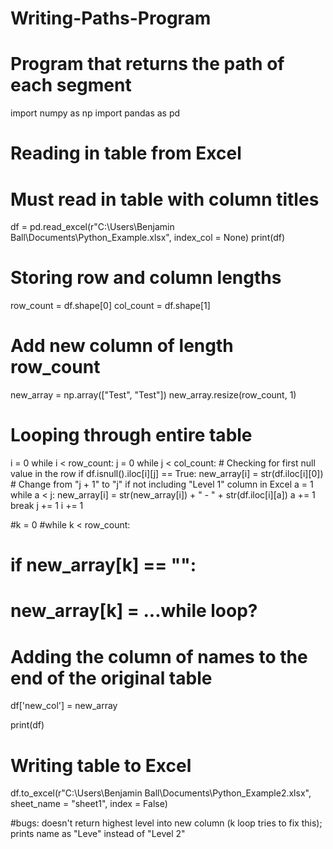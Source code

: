 # Writing-Paths-Program

# Program that returns the path of each segment

import numpy as np
import pandas as pd

# Reading in table from Excel
# Must read in table with column titles
df = pd.read_excel(r"C:\Users\Benjamin Ball\Documents\Python_Example.xlsx", index_col = None)
print(df)

# Storing row and column lengths
row_count = df.shape[0]
col_count = df.shape[1]

# Add new column of length row_count
new_array = np.array(["Test", "Test"])
new_array.resize(row_count, 1)

# Looping through entire table
i = 0
while i < row_count:
    j = 0
    while j < col_count:
        # Checking for first null value in the row
        if df.isnull().iloc[i][j] == True:
            new_array[i] = str(df.iloc[i][0])  # Change from "j + 1" to "j" if not including "Level 1" column in Excel
            a = 1
            while a < j:
                new_array[i] = str(new_array[i]) + " - " + str(df.iloc[i][a])
                a += 1
            break
        j += 1
    i += 1

#k = 0
#while k < row_count:
#    if new_array[k] == "":
#        new_array[k] = ...while loop?

# Adding the column of names to the end of the original table
df['new_col'] = new_array

print(df)

# Writing table to Excel
df.to_excel(r"C:\Users\Benjamin Ball\Documents\Python_Example2.xlsx", sheet_name = "sheet1", index = False)

#bugs: doesn't return highest level into new column (k loop tries to fix this); prints name as "Leve" instead of "Level 2"
